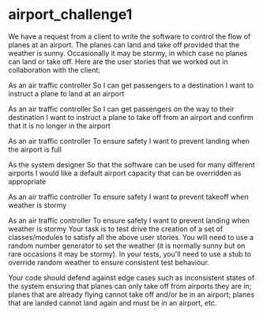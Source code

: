 # airport_challenge1

We have a request from a client to write the software to control the flow of planes at an airport. 
The planes can land and take off provided that the weather is sunny. Occasionally it may be stormy, 
in which case no planes can land or take off. Here are the user stories that we worked out in collaboration 
with the client:

 As an air traffic controller 
 So I can get passengers to a destination 
 I want to instruct a plane to land at an airport

 As an air traffic controller 
 So I can get passengers on the way to their destination 
 I want to instruct a plane to take off from an airport and confirm that it is no longer in the airport

 As an air traffic controller 
 To ensure safety 
 I want to prevent landing when the airport is full 

 As the system designer
 So that the software can be used for many different airports
 I would like a default airport capacity that can be overridden as appropriate

 As an air traffic controller 
 To ensure safety 
 I want to prevent takeoff when weather is stormy 

 As an air traffic controller 
 To ensure safety 
 I want to prevent landing when weather is stormy 
 Your task is to test drive the creation of a set of classes/modules to satisfy all the above user 
 stories. You will need to use a random number generator to set the weather (it is normally sunny but
 on rare occasions it may be stormy). In your tests, you'll need to use a stub to override random weather 
 to ensure consistent test behaviour.

 Your code should defend against edge cases such as inconsistent states of the system ensuring that planes can 
 only take off from airports they are in; planes that are already flying cannot take off and/or be in an airport; 
 planes that are landed cannot land again and must be in an airport, etc.

